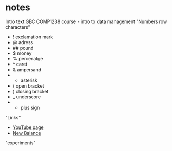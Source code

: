 # notes 
Intro text 
GBC COMP1238 course - intro to data management 
"Numbers row characters" 
- ! exclamation mark 
- @ adress
- #\# pound 
- $ money
- % percenatge 
- ^ caret
- & ampersand
- * asterisk 
- ( open bracket
- ) closing bracket 
- _ underscore
- + plus sign

"Links"
- [YouTube page](https://www.youtube.com/)
- [New Balance](https://www.newbalance.ca/)


"experiments" 
